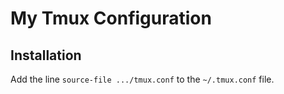 # My Tmux Configuration
## Installation
Add the line ```source-file .../tmux.conf``` to the ```~/.tmux.conf``` file.
